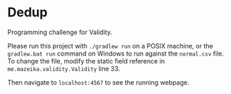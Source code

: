 # Dedup

Programming challenge for Validity.

Please run this project with `./gradlew run` on a POSIX machine, or the `gradlew.bat run` command on Windows to run against the `normal.csv` file. To change the file, modify the static field reference in `me.mazeika.validity.Validity` line 33.
 
Then navigate to `localhost:4567` to see the running webpage.
